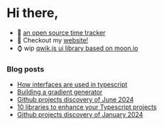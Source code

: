 # Hi there,

- 🔭 [an open source time tracker](https://github.com/emilien-jegou/o324)
- 📝 Checkout my [website!](https://emje.dev)
- ⌚ wip [qwik.js ui library based on moon.io](https://ui.onwo.cloud)
### Blog posts

<!-- BLOG-POST-LIST:START -->
- [How interfaces are used in typescript](https://emje.dev/blog/type-vs-interface)
- [Building a gradient generator](https://emje.dev/blog/gradients-app)
- [Github projects discovery of June 2024](https://emje.dev/blog/github-discovery-jun-2024)
- [10 libraries to enhance your Typescript projects](https://emje.dev/blog/10-libraries-to-enhance-your-typescript-projects)
- [Github projects discovery of January 2024](https://emje.dev/blog/github-discovery-jan-2024)
<!-- BLOG-POST-LIST:END -->

